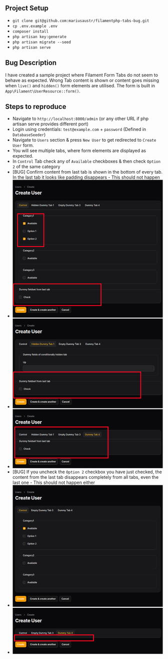

## Project Setup

- `git clone git@github.com:mariusaustr/filamentphp-tabs-bug.git`
- `cp .env.example .env`
- `composer install`
- `php artisan key:generate`
- `php artisan migrate --seed`
- `php artisan serve`

## Bug Description

I have created a sample project where Filament Form Tabs do not seem to behave as expected. Wrong Tab content is shown or content goes missing when `live()` and `hidden()` form elements are utilised. The form is built in `App\Filament\UserResource::form()`.

## Steps to reproduce

- Navigate to `http://localhost:8000/admin` (or any other URL if php artisan serve provides different port)
- Login using credentials: `test@example.com` + `password` (Defined in `DatabaseSeeder`)
- Navigate to `Users` section & press `New User` to get redirected to `Create User` form.
- You will see multiple tabs, where form elements are displayed as expected.
- In `Control` Tab check any of `Available` checkboxes & then check `Option 2` of the same category
- [BUG] Confirm content from last tab is shown in the bottom of every tab. In the last tab it looks like padding disappears - This should not happen
- ![Content from last tab shown in Control tab](screenshot-content-from-last-tab.png)
- ![Content from last tab shown in any other random tab](screenshot-content-from-last-tab-2.png)
- ![Last tab content shown with wrong padding](screenshot-content-in-last-tab-padding-issue.png)
- [BUG] If you uncheck the `Option 2` checkbox you have just checked, the content from the last tab disappears completely from all tabs, even the last one - This should not happen either
- ![Uncheck Option 2](screenshot-uncheck-option-2.png)
- ![Last Tab content goes missing](screenshot-last-tab-content-missing.png)

